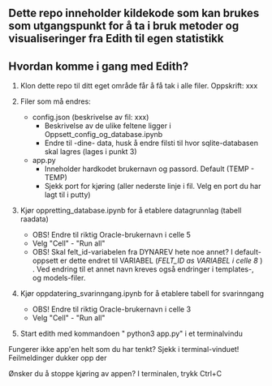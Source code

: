 ## Dette repo inneholder kildekode som kan brukes som utgangspunkt for å ta i bruk metoder og visualiseringer fra Edith til egen statistikk



## Hvordan komme i gang med Edith?

1) Klon dette repo til ditt eget område får å få tak i alle filer.
Oppskrift: xxx

2) Filer som må endres:
    * config.json (beskrivelse av fil: xxx)
        - Beskrivelse av de ulike feltene ligger i Oppsett_config_og_database.ipynb
        - Endre til -dine- data, husk å endre filsti til hvor sqlite-databasen skal lagres (lages i punkt 3)
    * app.py  
       - Inneholder hardkodet brukernavn og passord. Default (TEMP - TEMP)
       - Sjekk port for kjøring (aller nederste linje i fil. Velg en port du har lagt til i putty)

3) Kjør oppretting_database.ipynb for å etablere datagrunnlag (tabell raadata) 
    - OBS! Endre til riktig Oracle-brukernavn i celle 5
    - Velg "Cell" - "Run all"
    - OBS! Skal felt_id-variabelen fra DYNAREV hete noe annet? I default-oppsett er dette endret til VARIABEL (<i>FELT_ID as VARIABEL i celle 8 </i> ) . Ved endring til et annet navn kreves også endringer i templates-, og models-filer. 

4) Kjør oppdatering_svarinngang.ipynb for å etablere tabell for svarinngang 
   - OBS! Endre til riktig Oracle-brukernavn i celle 3
   - Velg "Cell" - "Run all"
   
   

5) Start edith med kommandoen " python3 app.py" i et terminalvindu


Fungerer ikke app'en helt som du har tenkt? Sjekk i terminal-vinduet! Feilmeldinger dukker opp der

Ønsker du å stoppe kjøring av appen? I terminalen, trykk Ctrl+C